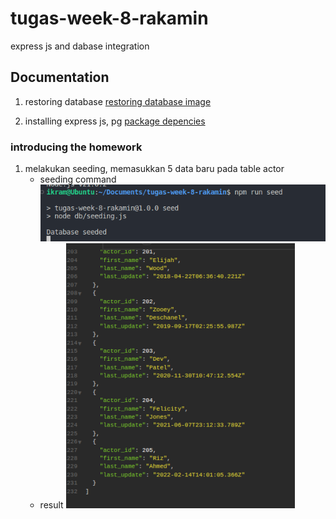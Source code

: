 # tugas-week-8-rakamin

express js and dabase integration

## Documentation

1. restoring database
   [restoring database image](https://cdn.discordapp.com/attachments/724584754619613206/1213017226660151307/image.png?ex=65f3f153&is=65e17c53&hm=ac49f04ac7eee2719e629a089cd629852f0b04901c789329afc79d12a9c46b07&)

2. installing express js, pg
   [package depencies](https://cdn.discordapp.com/attachments/724584754619613206/1213400540684226600/image.png?ex=65f55650&is=65e2e150&hm=d1513a48884852d09c81b9b093d6937599966af6667e3766dfe83b91f8e7fb24&)

### introducing the homework

1. melakukan seeding, memasukkan 5 data baru pada table actor
   - seeding command
     ![seeding command](image.png)
   - result
     ![result](image-1.png)
